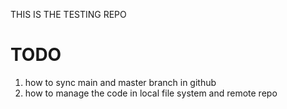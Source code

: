 THIS IS THE TESTING REPO

# TODO
1. how to sync main and master branch in github
2. how to manage the code in local file system and remote repo
